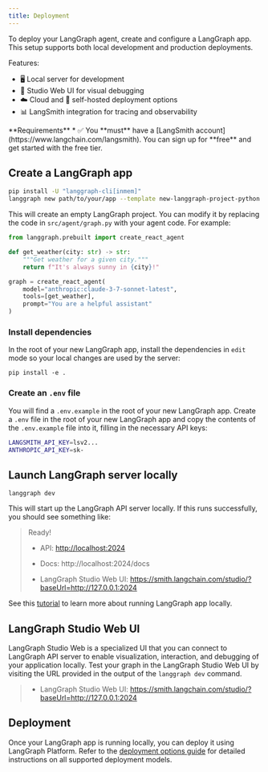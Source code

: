 ```yaml
---
title: Deployment
---
```


To deploy your LangGraph agent, create and configure a LangGraph app. This setup supports both local development and production deployments.

Features:

* 🖥️ Local server for development
* 🧩 Studio Web UI for visual debugging
* ☁️ Cloud and 🔧 self-hosted deployment options
* 📊 LangSmith integration for tracing and observability

<Info>
  **Requirements**
  * ✅ You **must** have a [LangSmith account](https://www.langchain.com/langsmith). You can sign up for **free** and get started with the free tier.
</Info>

## Create a LangGraph app

```bash
pip install -U "langgraph-cli[inmem]"
langgraph new path/to/your/app --template new-langgraph-project-python
```

This will create an empty LangGraph project. You can modify it by replacing the code in `src/agent/graph.py` with your agent code. For example:

```python
from langgraph.prebuilt import create_react_agent

def get_weather(city: str) -> str:
    """Get weather for a given city."""
    return f"It's always sunny in {city}!"

graph = create_react_agent(
    model="anthropic:claude-3-7-sonnet-latest",
    tools=[get_weather],
    prompt="You are a helpful assistant"
)
```

### Install dependencies

In the root of your new LangGraph app, install the dependencies in `edit` mode so your local changes are used by the server:

```shell
pip install -e .
```

### Create an `.env` file

You will find a `.env.example` in the root of your new LangGraph app. Create
a `.env` file in the root of your new LangGraph app and copy the contents of the `.env.example` file into it, filling in the necessary API keys:

```bash
LANGSMITH_API_KEY=lsv2...
ANTHROPIC_API_KEY=sk-
```

## Launch LangGraph server locally

```shell
langgraph dev
```

This will start up the LangGraph API server locally. If this runs successfully, you should see something like:

> Ready!
> 
> - API: [http://localhost:2024](http://localhost:2024/)
> 
> - Docs: http://localhost:2024/docs
> 
> - LangGraph Studio Web UI: https://smith.langchain.com/studio/?baseUrl=http://127.0.0.1:2024

See this [tutorial](https://langchain-ai.github.io/langgraph/tutorials/langgraph-platform/local-server/) to learn more about running LangGraph app locally.

## LangGraph Studio Web UI

LangGraph Studio Web is a specialized UI that you can connect to LangGraph API server to enable visualization, interaction, and debugging of your application locally. Test your graph in the LangGraph Studio Web UI by visiting the URL provided in the output of the `langgraph dev` command.

> - LangGraph Studio Web UI: https://smith.langchain.com/studio/?baseUrl=http://127.0.0.1:2024

## Deployment

Once your LangGraph app is running locally, you can deploy it using LangGraph Platform. Refer to the [deployment options guide](../tutorials/deployment) for detailed instructions on all supported deployment models.
